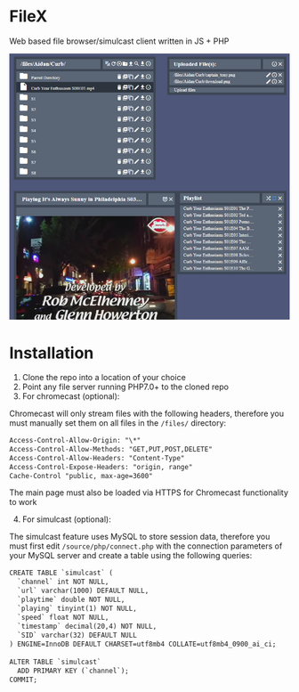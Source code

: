 # FileX
Web based file browser/simulcast client written in JS + PHP


![FileX Preview](/files/Trash/prev.png)

# Installation
1. Clone the repo into a location of your choice
2. Point any file server running PHP7.0+ to the cloned repo
3. For chromecast (optional):

Chromecast will only stream files with the following headers, therefore you must manually set them on all files in the `/files/` directory:
```
Access-Control-Allow-Origin: "\*"
Access-Control-Allow-Methods: "GET,PUT,POST,DELETE"
Access-Control-Allow-Headers: "Content-Type"
Access-Control-Expose-Headers: "origin, range"
Cache-Control "public, max-age=3600"
```

The main page must also be loaded via HTTPS for Chromecast functionality to work

4. For simulcast (optional):

The simulcast feature uses MySQL to store session data, therefore you must first edit `/source/php/connect.php` with the connection parameters of your MySQL server and create a table using the following queries:

```
CREATE TABLE `simulcast` (
  `channel` int NOT NULL,
  `url` varchar(1000) DEFAULT NULL,
  `playtime` double NOT NULL,
  `playing` tinyint(1) NOT NULL,
  `speed` float NOT NULL,
  `timestamp` decimal(20,4) NOT NULL,
  `SID` varchar(32) DEFAULT NULL
) ENGINE=InnoDB DEFAULT CHARSET=utf8mb4 COLLATE=utf8mb4_0900_ai_ci;

ALTER TABLE `simulcast`
  ADD PRIMARY KEY (`channel`);
COMMIT;
```
  
